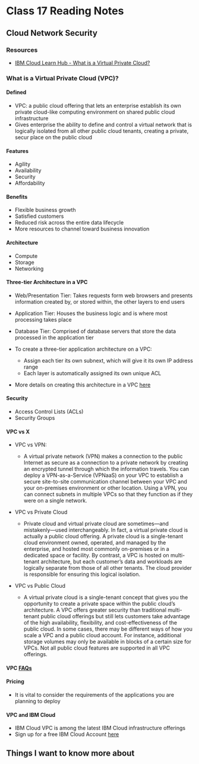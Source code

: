 # Class 17 Reading Notes

## Cloud Network Security

### Resources

- [IBM Cloud Learn Hub - What is a Virtual Private Cloud?](https://www.ibm.com/cloud/learn/vpc)

### What is a Virtual Private Cloud (VPC)?

#### Defined

- VPC: a public cloud offering that lets an enterprise establish its own private cloud-like computing environment on shared public cloud infrastructure
- Gives enterprise the ability to define and control a virtual network that is logically isolated from all other public cloud tenants, creating a private, secur place on the public cloud

#### Features

- Agility
- Availability
- Security
- Affordability

#### Benefits

- Flexible business growth
- Satisfied customers
- Reduced risk across the entire data lifecycle
- More resources to channel toward business innovation

#### Architecture

- Compute
- Storage
- Networking

#### Three-tier Architecture in a VPC

- Web/Presentation Tier: Takes requests form web browsers and presents information created by, or stored within, the other layers to end users
- Application Tier: Houses the business logic and is where most processing takes place
- Database Tier: Comprised of database servers that store the data processed in the application tier

- To create a three-tier application architecture on a VPC:
  - Assign each tier its own subnext, which will give it its own IP address range
  - Each layer is automatically assigned its own unique ACL
- More details on creating this architecture in a VPC [here](https://www.ibm.com/cloud/blog/virtual-private-cloud-the-tech-and-the-test)

#### Security

- Access Control Lists (ACLs)
- Security Groups

#### VPC vs X

- VPC vs VPN:
  - A virtual private network (VPN) makes a connection to the public Internet as secure as a connection to a private network by creating an encrypted tunnel through which the information travels. You can deploy a VPN-as-a-Service (VPNaaS) on your VPC to establish a secure site-to-site communication channel between your VPC and your on-premises environment or other location. Using a VPN, you can connect subnets in multiple VPCs so that they function as if they were on a single network.

- VPC vs Private Cloud
  - Private cloud and virtual private cloud are sometimes—and mistakenly—used interchangeably.  In fact, a virtual private cloud is actually a public cloud offering. A private cloud is a single-tenant cloud environment owned, operated, and managed by the enterprise, and hosted most commonly on-premises or in a dedicated space or facility. By contrast, a VPC is hosted on multi-tenant architecture, but each customer’s data and workloads are logically separate from those of all other tenants. The cloud provider is responsible for ensuring this logical isolation.

- VPC vs Public Cloud
  - A virtual private cloud is a single-tenant concept that gives you the opportunity to create a private space within the public cloud’s architecture. A VPC offers greater security than traditional multi-tenant public cloud offerings but still lets customers take advantage of the high availability, flexibility, and cost-effectiveness of the public cloud. In some cases, there may be different ways of how you scale a VPC and a public cloud account. For instance, additional storage volumes may only be available in blocks of a certain size for VPCs. Not all public cloud features are supported in all VPC offerings.

#### VPC [FAQs](https://cloud.ibm.com/docs/vpc?topic=vpc-faqs-for-VPC)

#### Pricing

- It is vital to consider the requirements of the applications you are planning to deploy

#### VPC and IBM Cloud

- IBM Cloud VPC is among the latest IBM Cloud infrastructure offerings
- Sign up for a free IBM Cloud Account [here](https://cloud.ibm.com/registration)

## Things I want to know more about
